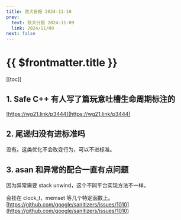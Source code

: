 ```yaml
---
title: 败犬日报 2024-11-10
prev:
  text: 败犬日报 2024-11-09
  link: 2024/11/09
next: false
---
```


# {{ $frontmatter.title }}

[[toc]]

## 1. Safe C++ 有人写了篇玩意吐槽生命周期标注的

[https://wg21.link/p3444](https://wg21.link/p3444)

## 2. 尾递归没有进标准吗

没有。这类优化不会改变行为，可以不进标准。

## 3. asan 和异常的配合一直有点问题

因为异常需要 stack unwind，这个不同平台实现方法不一样。

会挂在 clock_t，memset 等几个特定函数上。[https://github.com/google/sanitizers/issues/1010](https://github.com/google/sanitizers/issues/1010)
